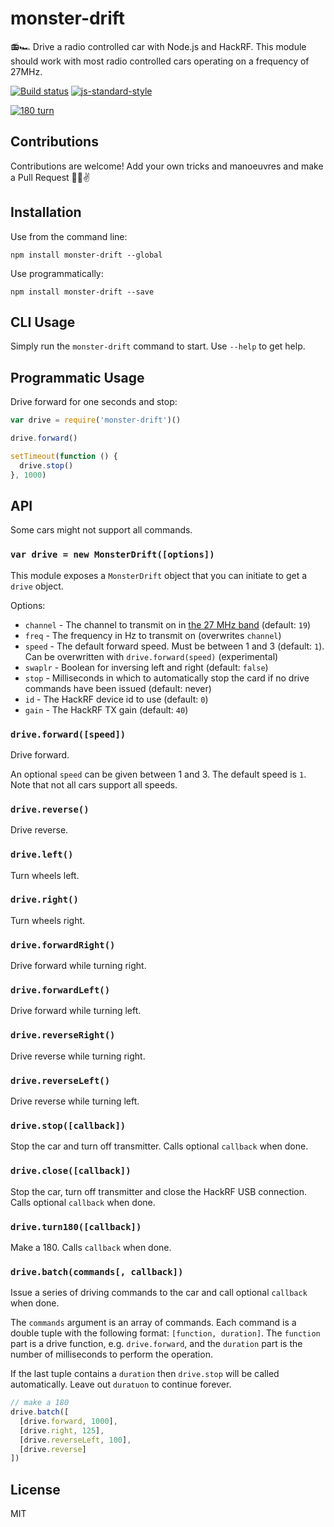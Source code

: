 # monster-drift

📻🏎 Drive a radio controlled car with Node.js and HackRF. This module
should work with most radio controlled cars operating on a frequency of
27MHz.

[![Build status](https://travis-ci.org/watson/monster-drift.svg?branch=master)](https://travis-ci.org/watson/monster-drift)
[![js-standard-style](https://img.shields.io/badge/code%20style-standard-brightgreen.svg?style=flat)](https://github.com/feross/standard)

[![180 turn](http://img.youtube.com/vi/XtUH5GbOzug/0.jpg)](https://www.youtube.com/watch?v=XtUH5GbOzug)

## Contributions

Contributions are welcome! Add your own tricks and manoeuvres and make a Pull Request 🤕🙈✌️

## Installation

Use from the command line:

```
npm install monster-drift --global
```

Use programmatically:

```
npm install monster-drift --save
```

## CLI Usage

Simply run the `monster-drift` command to start. Use `--help` to get
help.

## Programmatic Usage

Drive forward for one seconds and stop:

```js
var drive = require('monster-drift')()

drive.forward()

setTimeout(function () {
  drive.stop()
}, 1000)
```

## API

Some cars might not support all commands.

### `var drive = new MonsterDrift([options])`

This module exposes a `MonsterDrift` object that you can initiate to get
a `drive` object.

Options:

- `channel` - The channel to transmit on in [the 27 MHz
  band](http://www.ukrcc.org/27mhz.html) (default: `19`)
- `freq` - The frequency in Hz to transmit on (overwrites `channel`)
- `speed` - The default forward speed. Must be between 1 and 3 (default:
  `1`). Can be overwritten with `drive.forward(speed)` (experimental)
- `swaplr` - Boolean for inversing left and right (default: `false`)
- `stop` - Milliseconds in which to automatically stop the card if no
  drive commands have been issued (default: never)
- `id` - The HackRF device id to use (default: `0`)
- `gain` - The HackRF TX gain (default: `40`)

### `drive.forward([speed])`

Drive forward.

An optional `speed` can be given between 1 and 3. The default speed is
`1`. Note that not all cars support all speeds.

### `drive.reverse()`

Drive reverse.

### `drive.left()`

Turn wheels left.

### `drive.right()`

Turn wheels right.

### `drive.forwardRight()`

Drive forward while turning right.

### `drive.forwardLeft()`

Drive forward while turning left.

### `drive.reverseRight()`

Drive reverse while turning right.

### `drive.reverseLeft()`

Drive reverse while turning left.

### `drive.stop([callback])`

Stop the car and turn off transmitter. Calls optional `callback` when
done.

### `drive.close([callback])`

Stop the car, turn off transmitter and close the HackRF USB connection.
Calls optional `callback` when done.

### `drive.turn180([callback])`

Make a 180. Calls `callback` when done.

### `drive.batch(commands[, callback])`

Issue a series of driving commands to the car and call optional
`callback` when done.

The `commands` argument is an array of commands. Each command is a
double tuple with the following format: `[function, duration]`. The
`function` part is a drive function, e.g. `drive.forward`, and the
`duration` part is the number of milliseconds to perform the operation.

If the last tuple contains a `duration` then `drive.stop` will be called
automatically. Leave out `duratuon` to continue forever.

```js
// make a 180
drive.batch([
  [drive.forward, 1000],
  [drive.right, 125],
  [drive.reverseLeft, 100],
  [drive.reverse]
])
```

## License

MIT

